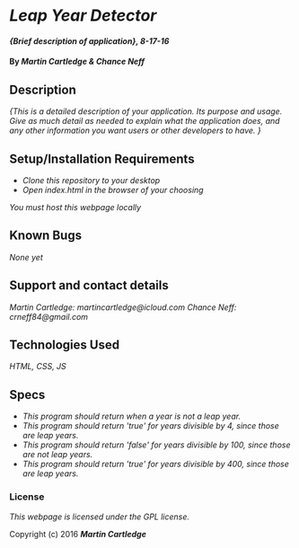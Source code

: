 # _Leap Year Detector_

#### _{Brief description of application}, 8-17-16_

#### By _**Martin Cartledge &amp; Chance Neff**_

## Description

_{This is a detailed description of your application. Its purpose and usage.  Give as much detail as needed to explain what the application does, and any other information you want users or other developers to have. }_

## Setup/Installation Requirements

* _Clone this repository to your desktop_
* _Open index.html in the browser of your choosing_

_You must host this webpage locally_

## Known Bugs

_None yet_

## Support and contact details

_Martin Cartledge: martincartledge@icloud.com_
_Chance Neff: crneff84@gmail.com_

## Technologies Used

_HTML,
CSS,
JS_

## Specs

* _This program should return when a year is not a leap year._
* _This program should return 'true' for years divisible by 4, since those are leap years._
* _This program should return 'false' for years divisible by 100, since those are not leap years._
* _This program should return 'true' for years divisible by 400, since those are leap years._

### License

*This webpage is licensed under the GPL license.*

Copyright (c) 2016 **_Martin Cartledge_**
